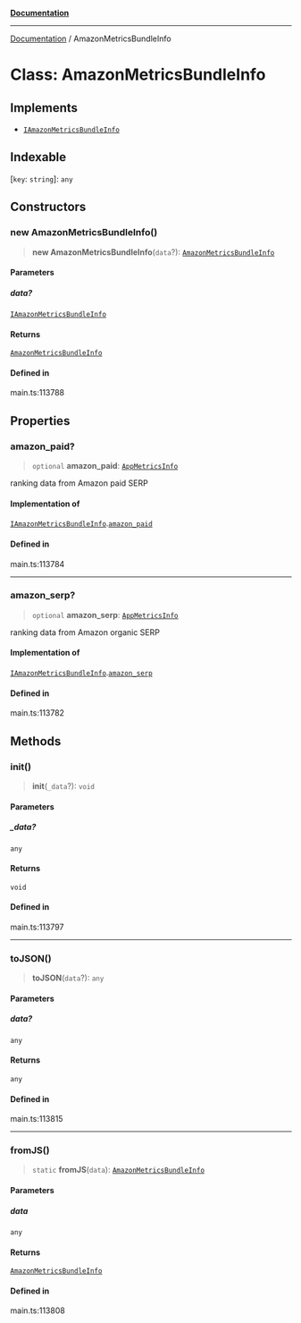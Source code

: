 [**Documentation**](../README.md)

***

[Documentation](../README.md) / AmazonMetricsBundleInfo

# Class: AmazonMetricsBundleInfo

## Implements

- [`IAmazonMetricsBundleInfo`](../interfaces/IAmazonMetricsBundleInfo.md)

## Indexable

 \[`key`: `string`\]: `any`

## Constructors

### new AmazonMetricsBundleInfo()

> **new AmazonMetricsBundleInfo**(`data`?): [`AmazonMetricsBundleInfo`](AmazonMetricsBundleInfo.md)

#### Parameters

##### data?

[`IAmazonMetricsBundleInfo`](../interfaces/IAmazonMetricsBundleInfo.md)

#### Returns

[`AmazonMetricsBundleInfo`](AmazonMetricsBundleInfo.md)

#### Defined in

main.ts:113788

## Properties

### amazon\_paid?

> `optional` **amazon\_paid**: [`AppMetricsInfo`](AppMetricsInfo.md)

ranking data from Amazon paid SERP

#### Implementation of

[`IAmazonMetricsBundleInfo`](../interfaces/IAmazonMetricsBundleInfo.md).[`amazon_paid`](../interfaces/IAmazonMetricsBundleInfo.md#amazon_paid)

#### Defined in

main.ts:113784

***

### amazon\_serp?

> `optional` **amazon\_serp**: [`AppMetricsInfo`](AppMetricsInfo.md)

ranking data from Amazon organic SERP

#### Implementation of

[`IAmazonMetricsBundleInfo`](../interfaces/IAmazonMetricsBundleInfo.md).[`amazon_serp`](../interfaces/IAmazonMetricsBundleInfo.md#amazon_serp)

#### Defined in

main.ts:113782

## Methods

### init()

> **init**(`_data`?): `void`

#### Parameters

##### \_data?

`any`

#### Returns

`void`

#### Defined in

main.ts:113797

***

### toJSON()

> **toJSON**(`data`?): `any`

#### Parameters

##### data?

`any`

#### Returns

`any`

#### Defined in

main.ts:113815

***

### fromJS()

> `static` **fromJS**(`data`): [`AmazonMetricsBundleInfo`](AmazonMetricsBundleInfo.md)

#### Parameters

##### data

`any`

#### Returns

[`AmazonMetricsBundleInfo`](AmazonMetricsBundleInfo.md)

#### Defined in

main.ts:113808
